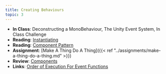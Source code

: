 ```yaml
---
title: Creating Behaviours
topic: 3
---
```


- **In Class**: Deconstructing a MonoBehaviour, The Unity Event System, In Class Challenge
- **Reading**: [Instantiating](https://guidebook.hdyar.com/unity/toolbox/instantiating/)
- **Reading**: [Component Pattern](https://gameprogrammingpatterns.com/component.html)
- **Assignment**: [Make A Thing Do A Thing]({{< ref "../assignments/make-a-thing-do-a-thing.md" >}})
- **Review**: [Components](https://guidebook.hdyar.com/unity-starting/unity-fundamentals/components/)
- **Links**: [Order of Execution For Event Functions](https://docs.unity3d.com/Manual/ExecutionOrder.html)
